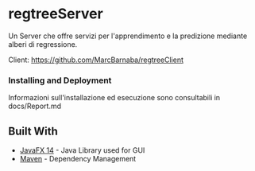 # regtreeServer

Un Server che offre servizi per l'apprendimento e la predizione mediante alberi di regressione.

Client: https://github.com/MarcBarnaba/regtreeClient

### Installing and Deployment

Informazioni sull'installazione ed esecuzione sono consultabili in docs/Report.md

## Built With

* [JavaFX 14](https://openjfx.io/) - Java Library used for GUI
* [Maven](https://maven.apache.org/) - Dependency Management
